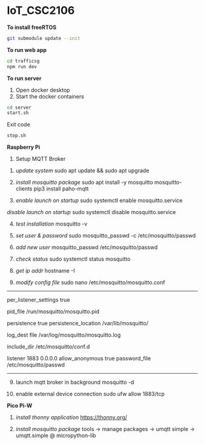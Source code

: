 
# IoT_CSC2106

**To install freeRTOS**
```bash
git submodule update --init
```

**To run web app**
```bash
cd trafficsg
npm run dev
```

**To run server**
1. Open docker desktop
2. Start the docker containers
```bash
cd server
start.sh
```
Exit code
 ```bash
stop.sh
```

**Raspberry Pi**
1. Setup MQTT Broker
1) *update system*
sudo apt update && sudo apt upgrade

2) *install mosquitto package*
sudo apt install -y mosquitto mosquitto-clients
pip3 install paho-mqtt

3) *enable launch on startup*
sudo systemctl enable mosquitto.service

*disable launch on startup*
sudo systemctl disable mosquitto.service

4) *test installation*
mosquitto -v

5) *set user & password*
sudo mosquitto_passwd -c /etc/mosquitto/passwd <USERNAME>

6) *add new user*
mosquitto_passwd /etc/mosquitto/passwd <USERNAME>

7) *check status*
sudo systemctl status mosquitto

9) *get ip addr*
hostname -I

8) *modify config file*
sudo nano /etc/mosquitto/mosquitto.conf

***************************************
per_listener_settings true

pid_file /run/mosquitto/mosquitto.pid

persistence true
persistence_location /var/lib/mosquitto/

log_dest file /var/log/mosquitto/mosquitto.log

include_dir /etc/mosquitto/conf.d

listener 1883 0.0.0.0
allow_anonymous true
password_file /etc/mosquitto/passwd
***************************************

9) launch mqtt broker in background
mosquitto -d

10) enable external device connection
sudo ufw allow 1883/tcp


**Pico Pi-W**
1) *install thonny application*
https://thonny.org/

2) *install mosquitto package*
tools -> manage packages -> umqtt simple -> umqtt.simple @ micropython-lib

